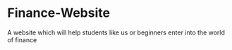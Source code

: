 # Finance-Website
A website which will help students like us or beginners enter into the world of finance 
